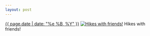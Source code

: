 ```yaml
---
layout: post
---
```


<p>
  <time><a href="/349">{{ page.date | date: "%e %B, %Y" }}</a></time>
  <a href="/349"><img src="{{ site.assets_url }}/349-640.jpg" srcset="{{ site.assets_url }}/349-1280.jpg 1280w, {{ site.assets_url }}/349-960.jpg 960w, {{ site.assets_url }}/349-640.jpg 640w, {{ site.assets_url }}/349-320.jpg 320w" sizes="(min-width: 700px) 50vw, calc(100vw - 2rem)" alt="Hikes with friends!" /></a>
  <span>Hikes with friends!</span>
</p>
